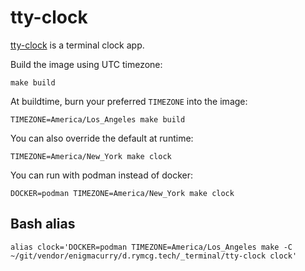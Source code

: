 # tty-clock

[tty-clock](https://github.com/xorg62/tty-clock) is a terminal clock app.

Build the image using UTC timezone:

```
make build
```

At buildtime, burn your preferred `TIMEZONE` into the image:

```
TIMEZONE=America/Los_Angeles make build
```

You can also override the default at runtime:

```
TIMEZONE=America/New_York make clock
```

You can run with podman instead of docker:

```
DOCKER=podman TIMEZONE=America/New_York make clock
```

## Bash alias

```
alias clock='DOCKER=podman TIMEZONE=America/Los_Angeles make -C ~/git/vendor/enigmacurry/d.rymcg.tech/_terminal/tty-clock clock'
```
